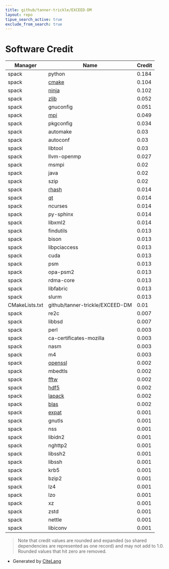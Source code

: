```yaml
---
title: github/tanner-trickle/EXCEED-DM
layout: repo
tipue_search_active: true
exclude_from_search: true
---
```

# Software Credit

|Manager|Name|Credit|
|-------|----|------|
|spack|python|0.184|
|spack|[cmake](https://www.cmake.org)|0.104|
|spack|[ninja](https://ninja-build.org/)|0.102|
|spack|[zlib](https://zlib.net)|0.052|
|spack|gnuconfig|0.051|
|spack|[mpi](https://mvapich.cse.ohio-state.edu/userguide/userguide_spack/)|0.049|
|spack|pkgconfig|0.034|
|spack|automake|0.03|
|spack|autoconf|0.03|
|spack|libtool|0.03|
|spack|llvm-openmp|0.027|
|spack|msmpi|0.02|
|spack|java|0.02|
|spack|szip|0.02|
|spack|[rhash](https://sourceforge.net/projects/rhash/)|0.014|
|spack|[qt](https://qt.io)|0.014|
|spack|ncurses|0.014|
|spack|py-sphinx|0.014|
|spack|libxml2|0.014|
|spack|findutils|0.013|
|spack|bison|0.013|
|spack|libpciaccess|0.013|
|spack|cuda|0.013|
|spack|psm|0.013|
|spack|opa-psm2|0.013|
|spack|rdma-core|0.013|
|spack|libfabric|0.013|
|spack|slurm|0.013|
|CMakeLists.txt|github/tanner-trickle/EXCEED-DM|0.01|
|spack|re2c|0.007|
|spack|libbsd|0.007|
|spack|perl|0.003|
|spack|ca-certificates-mozilla|0.003|
|spack|nasm|0.003|
|spack|m4|0.003|
|spack|[openssl](https://www.openssl.org)|0.002|
|spack|mbedtls|0.002|
|spack|[fftw](https://www.fftw.org)|0.002|
|spack|[hdf5](https://portal.hdfgroup.org)|0.002|
|spack|[lapack](https://www.mpi-magdeburg.mpg.de/projects/flexiblas)|0.002|
|spack|[blas](https://developer.amd.com/amd-aocl/blas-library/)|0.002|
|spack|[expat](https://libexpat.github.io/)|0.001|
|spack|gnutls|0.001|
|spack|nss|0.001|
|spack|libidn2|0.001|
|spack|nghttp2|0.001|
|spack|libssh2|0.001|
|spack|libssh|0.001|
|spack|krb5|0.001|
|spack|bzip2|0.001|
|spack|lz4|0.001|
|spack|lzo|0.001|
|spack|xz|0.001|
|spack|zstd|0.001|
|spack|nettle|0.001|
|spack|libiconv|0.001|


> Note that credit values are rounded and expanded (so shared dependencies are represented as one record) and may not add to 1.0. Rounded values that hit zero are removed.


- Generated by [CiteLang](https://github.com/vsoch/citelang)
